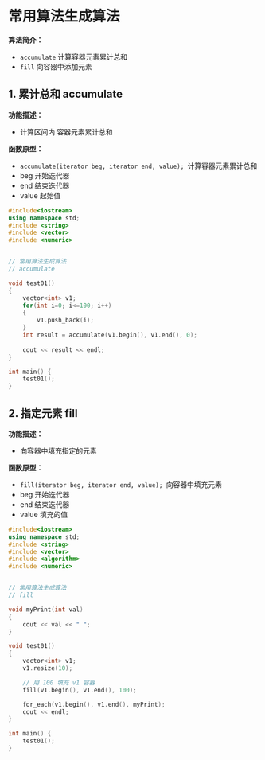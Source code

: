 # 常用算法生成算法

**算法简介：**

- `accumulate` 计算容器元素累计总和
- `fill` 向容器中添加元素

## 1. 累计总和 accumulate

**功能描述：**

- 计算区间内 容器元素累计总和

**函数原型：**

- `accumulate(iterator beg, iterator end, value); `计算容器元素累计总和
- beg 开始迭代器
- end 结束迭代器
- value 起始值

```cpp
#include<iostream>
using namespace std;
#include <string>
#include <vector>
#include <numeric> 


// 常用算法生成算法
// accumulate

void test01()
{
    vector<int> v1;
	for(int i=0; i<=100; i++)
	{
		v1.push_back(i);
	}
	int result = accumulate(v1.begin(), v1.end(), 0);
	
	cout << result << endl;
}

int main() {
	test01(); 
}
```

## 2. 指定元素 fill

**功能描述：**

- 向容器中填充指定的元素

**函数原型：**

- `fill(iterator beg, iterator end, value); `向容器中填充元素
- beg 开始迭代器
- end 结束迭代器
- value 填充的值

```cpp
#include<iostream>
using namespace std;
#include <string>
#include <vector>
#include <algorithm>
#include <numeric> 


// 常用算法生成算法
// fill

void myPrint(int val)
{
	cout << val << " ";
}

void test01()
{
    vector<int> v1;
	v1.resize(10);

	// 用 100 填充 v1 容器
	fill(v1.begin(), v1.end(), 100);

	for_each(v1.begin(), v1.end(), myPrint);
	cout << endl;
}

int main() {
	test01(); 
}
```

